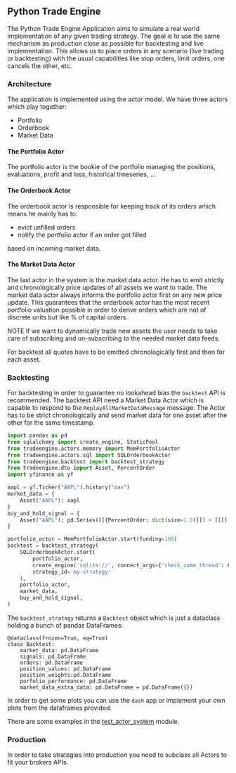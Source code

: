 ## Python Trade Engine

The Python Trade Engine Application aims to simulate a real world implementation of
any given trading strategy. The goal is to use the same mechanism as production close 
as possible for backtesting and live implementation. This allows us to place orders
in any scenario (live trading or backtesting) with the usual capabilities like 
stop orders, limit orders, one cancels the other, etc.

### Architecture
The application is implemented using the actor model. We have three actors which play 
together:
 
 * Portfolio
 * Orderbook
 * Market Data

#### The Portfolio Actor
The portfolio actor is the bookie of the portfolio managing the positions, evaluations,
profit and loss, historical timeseries, ...

#### The Orderbook Actor
The orderbook actor is responsible for keeping track of its orders which means he 
mainly has to:
 * evict unfilled orders
 * notify the portfolio actor if an order got filled

based on incoming market data.

#### The Market Data Actor
The last actor in the system is the market data actor. He has to emit strictly and 
chronologically price updates of all assets we want to trade. The market data actor
always informs the portfolio actor first on any new price update. This guarantees that
the orderbook actor has the most recent portfolio valuation possible in order to derive
orders which are not of discrete units but like % of capital orders.

NOTE If we want to dynamically trade new assets the user needs to take care of 
subscribing and un-subscribing to the needed market data feeds.

For backtest all quotes have to be emitted chronologically first and then for each asset.


### Backtesting
For backtesting in order to guarantee no lookahead bias the `backtest` API is recommended.
The backtest API need a Market Data Actor which is capable to respond to the
`ReplayAllMarketDataMessage` message. The Actor has to be strict chronologically and send
market data for one asset after the other for the same timestamp.

```python
import pandas as pd
from sqlalchemy import create_engine, StaticPool
from tradeengine.actors.memory import MemPortfolioActor
from tradeengine.actors.sql import SQLOrderbookActor
from tradeengine.backtest import backtest_strategy
from tradeengine.dto import Asset, PercentOrder
import yfinance as yf

aapl = yf.Ticker("AAPL").history("max")
market_data = {
    Asset("AAPL"): aapl
}
buy_and_hold_signal = {
    Asset("AAPL"): pd.Series([[{PercentOrder: dict(size=1.0)}]] + [[]] * (len(aapl) - 1), index=aapl.index)
}

portfolio_actor = MemPortfolioActor.start(funding=100)
backtest = backtest_strategy(
    SQLOrderbookActor.start(
        portfolio_actor,
        create_engine('sqlite://', connect_args={'check_same_thread': False}, poolclass=StaticPool),
        strategy_id='my-strategy'
    ),
    portfolio_actor,
    market_data,
    buy_and_hold_signal,
)
```

The `backtest_strategy` returns a `Backtest` object which is just a dataclass holding a bunch
of pandas DataFrames:

```
@dataclass(frozen=True, eq=True)
class Backtest:
    market_data: pd.DataFrame
    signals: pd.DataFrame
    orders: pd.DataFrame
    position_values: pd.DataFrame
    position_weights:pd.DataFrame
    porfolio_performance: pd.DataFrame
    market_data_extra_data: pd.DataFrame = pd.DataFrame({})
```

In order to get some plots you can use the `dash` app or implement your own plots from the dataframes
provided.


There are some examples in the [test_actor_system](./test-trade-engine/test_actor_system) 
module.

### Production
In order to take strategies into production you need to subclass all Actors to fit
your brokers APIs.

